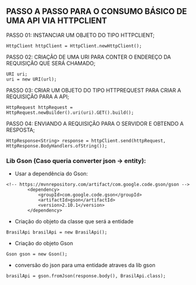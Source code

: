 
## PASSO A PASSO PARA O CONSUMO BÁSICO DE UMA API VIA HTTPCLIENT

PASSO 01: INSTANCIAR UM OBJETO DO TIPO HTTPCLIENT;

```
HttpClient httpClient = HttpClient.newHttpClient();
```
        
PASSO 02: CRIAÇÃO DE UMA URI PARA CONTER O ENDEREÇO DA REQUISIÇÃO QUE SERÁ CHAMADO;

```
URI uri;
uri = new URI(url);
```

PASSO 03: CRIAR UM OBJETO DO TIPO HTTPREQUEST PARA CRIAR A REQUISIÇÃO PARA A API;
	
```
HttpRequest httpRequest = HttpRequest.newBuilder().uri(uri).GET().build();
```
	            
PASSO 04: ENVIANDO A REQUISIÇÃO PARA O SERVIDOR E OBTENDO A RESPOSTA;

```
HttpResponse<String> response = httpClient.send(httpRequest, HttpResponse.BodyHandlers.ofString());
```



### Lib Gson (Caso queria converter json -> entity):
* Usar a dependência do Gson:
```
<!-- https://mvnrepository.com/artifact/com.google.code.gson/gson -->
		<dependency>
			<groupId>com.google.code.gson</groupId>
			<artifactId>gson</artifactId>
			<version>2.10.1</version>
		</dependency>
```
* Criação do objeto da classe que será a entidade

```
BrasilApi brasilApi = new BrasilApi();
```

* Criação do objeto Gson

```
Gson gson = new Gson();
```

* conversão do json para uma entidade atraves da lib gson
		
```
brasilApi = gson.fromJson(response.body(), BrasilApi.class);
```









